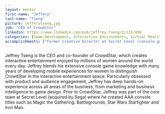 ```yaml
---
layout: mentor
first-name: "Jeffery"
last-name: "Tseng"
picture: jefferytseng.jpg
job: "CEO of Crowdstar"
linkedin: https://www.linkedin.com/pub/jeffrey-tseng/2/132/406
categories: [Game Development, Interactive Environments, Virtual Reality, Mobile Design]
accomplishments: ["Former Creative Director at Secret Level (console game development)","Created several AAA category console gaming titles","Expert in Gaming"]
---
```

Jeffrey Tseng is the CEO and co-founder of CrowdStar, which creates interactive entertainment enjoyed by millions of women around the world every day. Jeffrey blends his extensive console game knowledge with many years of developing mobile experiences for women to distinguish CrowdStar in the interactive entertainment space. Particularly obsessed with product and audience engagement, Jeffrey has deep hands-on experience across all areas of the business, from marketing and business intelligence to game design. Prior to CrowdStar, Jeffrey was part of the core team at Secret Level (acquired by Sega) where he created AAA console titles such as Magic the Gathering: Battlegrounds, Star Wars Starfighter and Iron Man.
